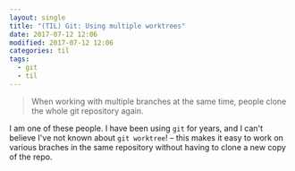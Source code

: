 ```yaml
---
layout: single
title: "(TIL) Git: Using multiple worktrees"
date: 2017-07-12 12:06
modified: 2017-07-12 12:06
categories: til
tags:
  - git
  - til
---
```


> When working with multiple branches at the same time, people clone the whole
git repository again.

I am one of these people. I have been using `git` for years, and I can't believe
I've not known about `git worktree`! – this makes it easy to work on various
braches in the same repository without having to clone a new copy of the repo.
